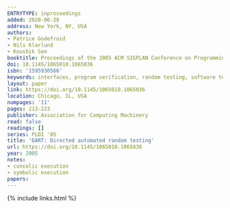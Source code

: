 ```yaml
---
ENTRYTYPE: inproceedings
added: 2020-06-28
address: New York, NY, USA
authors:
- Patrice Godefroid
- Nils Klarlund
- Koushik Sen
booktitle: Proceedings of the 2005 ACM SIGPLAN Conference on Programming Language Design and Implementation
doi: 10.1145/1065010.1065036
isbn: '1595930566'
keywords: interfaces, program verification, random testing, software testing, automated test generation
layout: paper
link: https://doi.org/10.1145/1065010.1065036
location: Chicago, IL, USA
numpages: '11'
pages: 213-223
publisher: Association for Computing Machinery
read: false
readings: []
series: PLDI '05
title: 'DART: Directed automated random testing'
url: https://doi.org/10.1145/1065010.1065036
year: 2005
notes:
- concolic execution
- symbolic execution
papers:
---
```

{% include links.html %}
